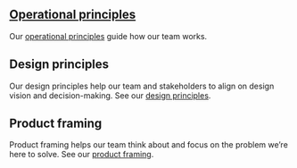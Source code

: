 ## [Operational principles](operational-principles.md)
Our [operational principles](operational-principles.md) guide how our team works. 

## Design principles
Our design principles help our team and stakeholders to align on design vision and decision-making. See our [design principles](https://news.alpha.ca.gov/alpha-ca-gov-design-principles/).

## Product framing
Product framing helps our team think about and focus on the problem we’re here to solve. See our [product framing](https://news.alpha.ca.gov/alpha-ca-gov-product-framing/).

